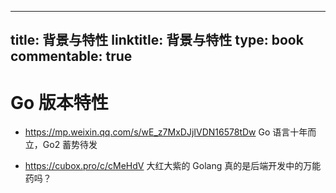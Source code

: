 
---
title: 背景与特性
linktitle: 背景与特性
type: book
commentable: true
---

# Go 版本特性

- https://mp.weixin.qq.com/s/wE_z7MxDJjIVDN16578tDw Go 语言十年而立，Go2 蓄势待发

- https://cubox.pro/c/cMeHdV 大红大紫的 Golang 真的是后端开发中的万能药吗？
    